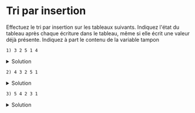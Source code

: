 # Tri par insertion

Effectuez le tri par insertion sur les tableaux suivants. 
Indiquez l'état du tableau après chaque écriture dans 
le tableau, même si elle écrit une valeur déjà présente. 
Indiquez à part le contenu de la variable tampon

~~~
1) 3 2 5 1 4
~~~

<details>
<summary>Solution</summary>

~~~
TABLEAU   | TMP 
3 2 5 1 4 | 2
3 3 5 1 4 
2 3 5 1 4 | 5
2 3 5 1 4 | 1
2 3 5 5 4
2 3 3 5 4
2 2 3 5 4
1 2 3 5 4 | 4
1 2 3 5 5
1 2 3 4 5
~~~

</details>


~~~
2) 4 3 2 5 1
~~~

<details>
<summary>Solution</summary>

~~~
TABLEAU   | TMP 
4 3 2 5 1 | 3
4 4 2 5 1
3 4 2 5 1 | 2
3 4 4 5 1
3 3 4 5 1
2 3 4 5 1 | 5
2 3 4 5 1 | 1
2 3 4 5 5
2 3 4 4 5
2 3 3 4 5
2 2 3 4 5
1 2 3 4 5
~~~

</details>

~~~
3) 5 4 2 3 1
~~~

<details>
<summary>Solution</summary>

~~~
TABLEAU   | TMP 
5 4 2 3 1 | 4
5 5 2 3 1 
4 5 2 3 1 | 2
4 5 5 3 1
4 4 5 3 1
2 4 5 3 1 | 3
2 4 5 5 1
2 4 4 5 1
2 3 4 5 1 | 1
2 3 4 5 5
2 3 4 4 5
2 3 3 4 5
2 2 3 4 5
1 2 3 4 5
~~~

</details>

